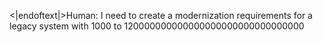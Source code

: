 <|endoftext|>Human: I need to create a modernization requirements for a legacy system with 1000 to 120000000000000000000000000000000